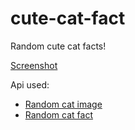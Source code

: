 # cute-cat-fact
Random cute cat facts!

[Screenshot](https://raw.githubusercontent.com/Febri-i/cute-cat-fact/main/thumbnail.png)

Api used:
- [Random cat image](https://cataas.com/)
- [Random cat fact](https://catfact.ninja/)
